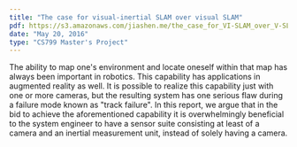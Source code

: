 ```yaml
---
title: "The case for visual-inertial SLAM over visual SLAM"
pdf: https://s3.amazonaws.com/jiashen.me/the_case_for_VI-SLAM_over_V-SLAM.pdf
date: "May 20, 2016"
type: "CS799 Master's Project"
---
```

The ability to map one's environment and locate oneself within that map has always been important in robotics. This capability has applications in augmented reality as well. It is possible to realize this capability just with one or more cameras, but the resulting system has one serious flaw during a failure mode known as "track failure". In this report, we argue that in the bid to achieve the aforementioned capability it is overwhelmingly beneficial to the system engineer to have a sensor suite consisting at least of a camera and an inertial measurement unit, instead of solely having a camera.